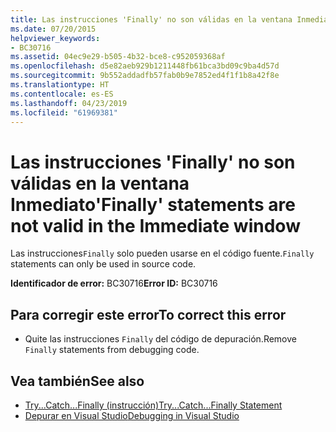 ```yaml
---
title: Las instrucciones 'Finally' no son válidas en la ventana Inmediato
ms.date: 07/20/2015
helpviewer_keywords:
- BC30716
ms.assetid: 04ec9e29-b505-4b32-bce8-c952059368af
ms.openlocfilehash: d5e82aeb929b1211448fb61bca3bd09c9ba4d57d
ms.sourcegitcommit: 9b552addadfb57fab0b9e7852ed4f1f1b8a42f8e
ms.translationtype: HT
ms.contentlocale: es-ES
ms.lasthandoff: 04/23/2019
ms.locfileid: "61969381"
---
```

# <a name="finally-statements-are-not-valid-in-the-immediate-window"></a><span data-ttu-id="92761-102">Las instrucciones 'Finally' no son válidas en la ventana Inmediato</span><span class="sxs-lookup"><span data-stu-id="92761-102">'Finally' statements are not valid in the Immediate window</span></span>
<span data-ttu-id="92761-103">Las instrucciones`Finally` solo pueden usarse en el código fuente.</span><span class="sxs-lookup"><span data-stu-id="92761-103">`Finally` statements can only be used in source code.</span></span>  
  
 <span data-ttu-id="92761-104">**Identificador de error:** BC30716</span><span class="sxs-lookup"><span data-stu-id="92761-104">**Error ID:** BC30716</span></span>  
  
## <a name="to-correct-this-error"></a><span data-ttu-id="92761-105">Para corregir este error</span><span class="sxs-lookup"><span data-stu-id="92761-105">To correct this error</span></span>  
  
- <span data-ttu-id="92761-106">Quite las instrucciones `Finally` del código de depuración.</span><span class="sxs-lookup"><span data-stu-id="92761-106">Remove `Finally` statements from debugging code.</span></span>  
  
## <a name="see-also"></a><span data-ttu-id="92761-107">Vea también</span><span class="sxs-lookup"><span data-stu-id="92761-107">See also</span></span>

- [<span data-ttu-id="92761-108">Try...Catch...Finally (instrucción)</span><span class="sxs-lookup"><span data-stu-id="92761-108">Try...Catch...Finally Statement</span></span>](../../visual-basic/language-reference/statements/try-catch-finally-statement.md)
- [<span data-ttu-id="92761-109">Depurar en Visual Studio</span><span class="sxs-lookup"><span data-stu-id="92761-109">Debugging in Visual Studio</span></span>](/visualstudio/debugger/debugging-in-visual-studio)
